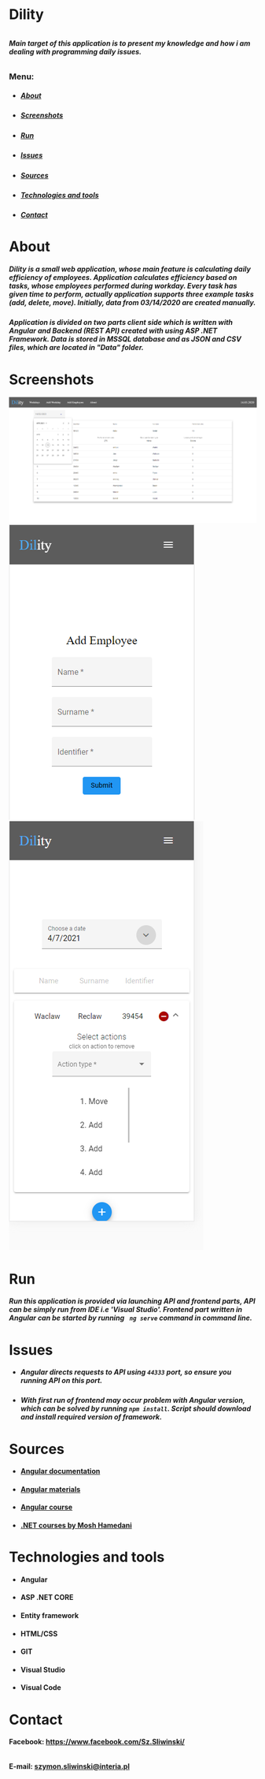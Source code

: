 # Dility
######
##### Main target of this application is to present my knowledge and how i am dealing with programming daily issues.
######

### Menu: 
* ##### [About](#about)
* ##### [Screenshots](#screenshots)
* ##### [Run](#run)
* ##### [Issues](#issues)
* ##### [Sources](#sources)
* ##### [Technologies and tools](#technologies-and-tools)
* ##### [Contact](#contact)

# About
##### Dility is a small web application, whose main feature is calculating daily efficiency of employees. Application calculates efficiency based on tasks, whose employees performed during workday. Every task has given time to perform, actually application supports three example tasks (add, delete, move). Initially, data from 03/14/2020 are created manually.

##### Application is divided on two parts client side which is written with Angular and Backend (REST API) created with using ASP .NET Framework. Data is stored in MSSQL database and as JSON and CSV files, which are located in "Data" folder.

# Screenshots
![Screenshot](./Screenshots/scr1.PNG)
<br />
![Screenshot](./Screenshots/scr2.PNG)
<br />
![Screenshot](./Screenshots/scr3.PNG)

# Run
##### Run this application is provided via launching API and frontend parts, API can be simply run from IDE i.e 'Visual Studio'. Frontend part written in Angular can be started by running ``` ng serve``` command in command line.
######
# Issues
- ##### Angular directs requests to API using ``` 44333 ``` port, so ensure you running API on this port.
- ##### With first run of frontend may occur problem with Angular version, which can be solved by running ``` npm install ```. Script should download and install required version of framework.

# Sources
* #### [Angular documentation](https://angular.io/docs)
* #### [Angular materials](https://material.angular.io/)
* #### [Angular course](https://www.udemy.com/course/angular-kompletny-kurs-od-podstaw/)
* #### [.NET courses by Mosh Hamedani](https://www.udemy.com/user/moshfeghhamedani/)

# Technologies and tools

 * #### Angular
 * #### ASP .NET CORE
 * #### Entity framework
 * #### HTML/CSS
 * #### GIT
 * #### Visual Studio
 * #### Visual Code

# Contact
#### Facebook: https://www.facebook.com/Sz.Sliwinski/
######
#### E-mail: szymon.sliwinski@interia.pl

